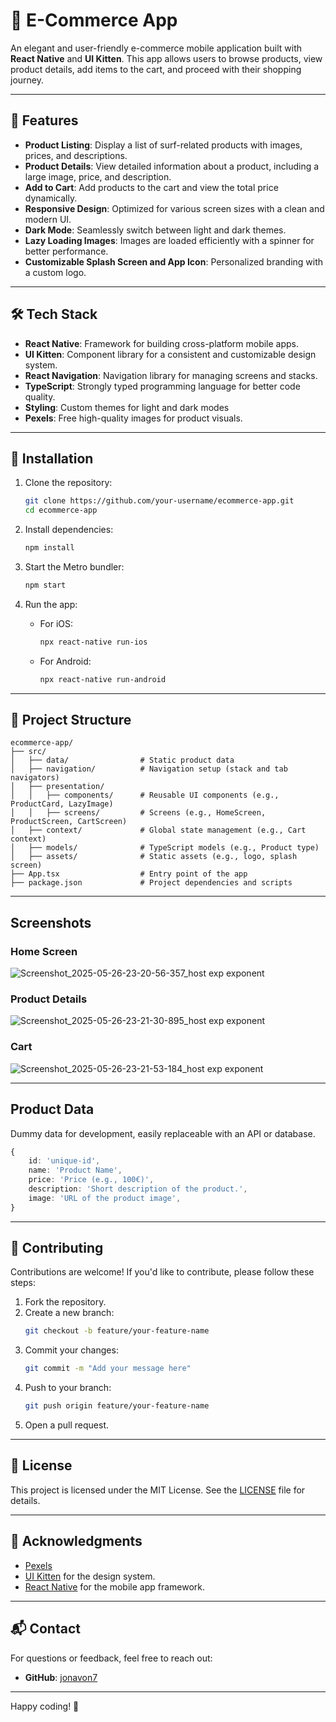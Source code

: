 # 📱 E-Commerce App

An elegant and user-friendly e-commerce mobile application built with **React Native** and **UI Kitten**. This app allows users to browse products, view product details, add items to the cart, and proceed with their shopping journey.

---

## 🚀 Features

- **Product Listing**: Display a list of surf-related products with images, prices, and descriptions.
- **Product Details**: View detailed information about a product, including a large image, price, and description.
- **Add to Cart**: Add products to the cart and view the total price dynamically.
- **Responsive Design**: Optimized for various screen sizes with a clean and modern UI.
- **Dark Mode**: Seamlessly switch between light and dark themes.
- **Lazy Loading Images**: Images are loaded efficiently with a spinner for better performance.
- **Customizable Splash Screen and App Icon**: Personalized branding with a custom logo.

---

## 🛠️ Tech Stack

- **React Native**: Framework for building cross-platform mobile apps.
- **UI Kitten**: Component library for a consistent and customizable design system.
- **React Navigation**: Navigation library for managing screens and stacks.
- **TypeScript**: Strongly typed programming language for better code quality.
- **Styling**: Custom themes for light and dark modes
- **Pexels**: Free high-quality images for product visuals.

---

## 📖 Installation

1. Clone the repository:
   ```sh
   git clone https://github.com/your-username/ecommerce-app.git
   cd ecommerce-app
   ```

2. Install dependencies:
   ```sh
   npm install
   ```

3. Start the Metro bundler:
   ```sh
   npm start
   ```

4. Run the app:
   - For iOS:
     ```sh
     npx react-native run-ios
     ```
   - For Android:
     ```sh
     npx react-native run-android
     ```

---

## 🧩 Project Structure

```
ecommerce-app/
├── src/
│   ├── data/                # Static product data
│   ├── navigation/          # Navigation setup (stack and tab navigators)
│   ├── presentation/
│   │   ├── components/      # Reusable UI components (e.g., ProductCard, LazyImage)
│   │   ├── screens/         # Screens (e.g., HomeScreen, ProductScreen, CartScreen)
│   ├── context/             # Global state management (e.g., Cart context)
│   ├── models/              # TypeScript models (e.g., Product type)
│   ├── assets/              # Static assets (e.g., logo, splash screen)
├── App.tsx                  # Entry point of the app
├── package.json             # Project dependencies and scripts
```

---

## Screenshots

### Home Screen
![Screenshot_2025-05-26-23-20-56-357_host exp exponent](https://github.com/user-attachments/assets/2b645f88-d028-453f-9600-80d91b8a0408)

### Product Details
![Screenshot_2025-05-26-23-21-30-895_host exp exponent](https://github.com/user-attachments/assets/a0b92073-1c8b-4558-bbc7-08f218f3b2ee)

### Cart
![Screenshot_2025-05-26-23-21-53-184_host exp exponent](https://github.com/user-attachments/assets/03619bd4-1d81-457a-b821-b892a32d5a76)

---

## Product Data

Dummy data for development, easily replaceable with an API or database.

```typescript
{
    id: 'unique-id',
    name: 'Product Name',
    price: 'Price (e.g., 100€)',
    description: 'Short description of the product.',
    image: 'URL of the product image',
}
```

---

## 🤝 Contributing

Contributions are welcome! If you'd like to contribute, please follow these steps:

1. Fork the repository.
2. Create a new branch:
   ```sh
   git checkout -b feature/your-feature-name
   ```
3. Commit your changes:
   ```sh
   git commit -m "Add your message here"
   ```
4. Push to your branch:
   ```bash
   git push origin feature/your-feature-name
   ```
5. Open a pull request.

---

## 📜 License

This project is licensed under the MIT License. See the [LICENSE](LICENSE) file for details.

---

## 🌟 Acknowledgments

- [Pexels](https://pexels.com)
- [UI Kitten](https://akveo.github.io/react-native-ui-kitten/) for the design system.
- [React Native](https://reactnative.dev/) for the mobile app framework.

---

## 📬 Contact

For questions or feedback, feel free to reach out:

- **GitHub**: [jonavon7](https://github.com/jonavon7)

---

Happy coding! 🚀
